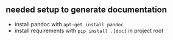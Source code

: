 ## needed setup to generate documentation

* install pandoc with `apt-get install pandoc`
* install requirements with `pip install .[doc]` in project root
